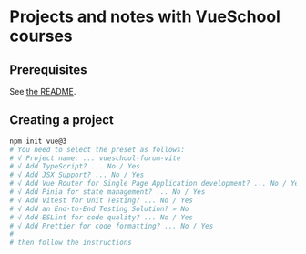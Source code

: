# Projects and notes with VueSchool courses

## Prerequisites

See [the README](README.md).

## Creating a project

```bash
npm init vue@3
# You need to select the preset as follows:
# √ Project name: ... vueschool-forum-vite
# √ Add TypeScript? ... No / Yes
# √ Add JSX Support? ... No / Yes
# √ Add Vue Router for Single Page Application development? ... No / Yes
# √ Add Pinia for state management? ... No / Yes
# √ Add Vitest for Unit Testing? ... No / Yes
# √ Add an End-to-End Testing Solution? » No
# √ Add ESLint for code quality? ... No / Yes
# √ Add Prettier for code formatting? ... No / Yes
#
# then follow the instructions
```
